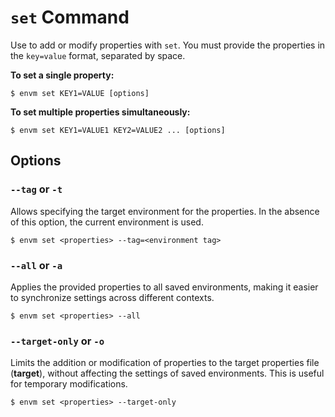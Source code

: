 # `set` Command

Use to add or modify properties with `set`. You must provide the properties in the `key=value` format, separated by space.

**To set a single property:**

```shell
$ envm set KEY1=VALUE [options]
```

**To set multiple properties simultaneously:**

```shell
$ envm set KEY1=VALUE1 KEY2=VALUE2 ... [options]
```

## Options

### `--tag` or `-t`
Allows specifying the target environment for the properties. In the absence of this option, the current environment is used.

```shell
$ envm set <properties> --tag=<environment tag>
```

### `--all` or `-a`
Applies the provided properties to all saved environments, making it easier to synchronize settings across different contexts.

```shell
$ envm set <properties> --all
```

### `--target-only` or `-o`
Limits the addition or modification of properties to the target properties file (**target**), without affecting the settings of saved environments. This is useful for temporary modifications.

```shell
$ envm set <properties> --target-only
```